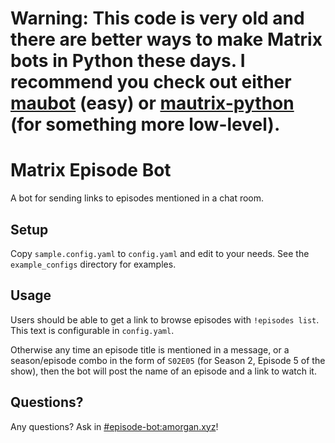 # Warning: This code is very old and there are better ways to make Matrix bots in Python these days. I recommend you check out either [maubot](https://github.com/maubot/maubot) (easy) or [mautrix-python](https://github.com/mautrix/python) (for something more low-level).

# Matrix Episode Bot

A bot for sending links to episodes mentioned in a chat room.

## Setup

Copy `sample.config.yaml` to `config.yaml` and edit to your needs. See the
`example_configs` directory for examples.

## Usage

Users should be able to get a link to browse episodes with `!episodes list`.
This text is configurable in `config.yaml`.

Otherwise any time an episode title is mentioned in a message, or a
season/episode combo in the form of `S02E05` (for Season 2, Episode 5 of the
show), then the bot will post the name of an episode and a link to watch it.

## Questions?

Any questions? Ask in
[#episode-bot:amorgan.xyz](https://matrix.to/#/!vUFgYAKqpITnhFvYoS:amorgan.xyz?via=amorgan.xyz&via=matrix.org)!
